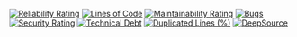 [![Reliability Rating](https://sonarcloud.io/api/project_badges/measure?project=gitfname_orbyx-kojostar&metric=reliability_rating)](https://sonarcloud.io/summary/new_code?id=gitfname_orbyx-kojostar) [![Lines of Code](https://sonarcloud.io/api/project_badges/measure?project=gitfname_orbyx-kojostar&metric=ncloc)](https://sonarcloud.io/summary/new_code?id=gitfname_orbyx-kojostar) [![Maintainability Rating](https://sonarcloud.io/api/project_badges/measure?project=gitfname_orbyx-kojostar&metric=sqale_rating)](https://sonarcloud.io/summary/new_code?id=gitfname_orbyx-kojostar) [![Bugs](https://sonarcloud.io/api/project_badges/measure?project=gitfname_orbyx-kojostar&metric=bugs)](https://sonarcloud.io/summary/new_code?id=gitfname_orbyx-kojostar) [![Security Rating](https://sonarcloud.io/api/project_badges/measure?project=gitfname_orbyx-kojostar&metric=security_rating)](https://sonarcloud.io/summary/new_code?id=gitfname_orbyx-kojostar) [![Technical Debt](https://sonarcloud.io/api/project_badges/measure?project=gitfname_orbyx-kojostar&metric=sqale_index)](https://sonarcloud.io/summary/new_code?id=gitfname_orbyx-kojostar) [![Duplicated Lines (%)](https://sonarcloud.io/api/project_badges/measure?project=gitfname_orbyx-kojostar&metric=duplicated_lines_density)](https://sonarcloud.io/summary/new_code?id=gitfname_orbyx-kojostar) [![DeepSource](https://app.deepsource.com/gh/gitfname/orbyx-kojostar.svg/?label=active+issues&show_trend=true&token=TsJ-evT5-Pdk1Dqk2puCPxx3)](https://app.deepsource.com/gh/gitfname/orbyx-kojostar/?ref=repository-badge)